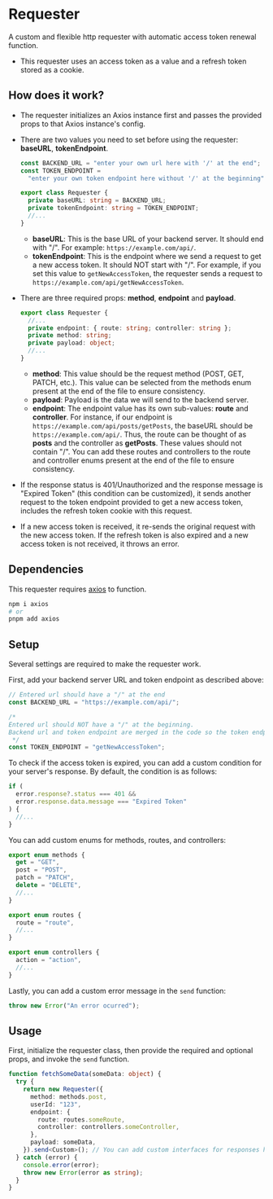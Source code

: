# Requester

A custom and flexible http requester with automatic access token renewal function.

- This requester uses an access token as a value and a refresh token stored as a cookie.

## How does it work?

- The requester initializes an Axios instance first and passes the provided props to that Axios instance's config.
- There are two values you need to set before using the requester: **baseURL**, **tokenEndpoint**.

  ```typescript
  const BACKEND_URL = "enter your own url here with '/' at the end";
  const TOKEN_ENDPOINT =
    "enter your own token endpoint here without '/' at the beginning";

  export class Requester {
    private baseURL: string = BACKEND_URL;
    private tokenEndpoint: string = TOKEN_ENDPOINT;
    //...
  }
  ```

  - **baseURL**: This is the base URL of your backend server. It should end with "/". For example: `https://example.com/api/`.
  - **tokenEndpoint**: This is the endpoint where we send a request to get a new access token. It should NOT start with "/". For example, if you set this value to `getNewAccessToken`, the requester sends a request to `https://example.com/api/getNewAccessToken`.

- There are three required props: **method**, **endpoint** and **payload**.

  ```typescript
  export class Requester {
    //...
    private endpoint: { route: string; controller: string };
    private method: string;
    private payload: object;
    //...
  }
  ```

  - **method**: This value should be the request method (POST, GET, PATCH, etc.). This value can be selected from the methods enum present at the end of the file to ensure consistency.
  - **payload**: Payload is the data we will send to the backend server.
  - **endpoint**: The endpoint value has its own sub-values: **route** and **controller**. For instance, if our endpoint is `https://example.com/api/posts/getPosts`, the baseURL should be `https://example.com/api/`. Thus, the route can be thought of as **posts** and the controller as **getPosts**. These values should not contain "/". You can add these routes and controllers to the route and controller enums present at the end of the file to ensure consistency.

- If the response status is 401/Unauthorized and the response message is "Expired Token" (this condition can be customized), it sends another request to the token endpoint provided to get a new access token, includes the refresh token cookie with this request.
- If a new access token is received, it re-sends the original request with the new access token. If the refresh token is also expired and a new access token is not received, it throws an error.

## Dependencies

This requester requires [axios](https://axios-http.com/) to function.

```bash
npm i axios
# or
pnpm add axios
```

## Setup

Several settings are required to make the requester work.

First, add your backend server URL and token endpoint as described above:

```typescript
// Entered url should have a "/" at the end
const BACKEND_URL = "https://example.com/api/";

/*
Entered url should NOT have a "/" at the beginning.
Backend url and token endpoint are merged in the code so the token endpoint will be https://api.example.com/getNewAccessToken
 */
const TOKEN_ENDPOINT = "getNewAccessToken";
```

To check if the access token is expired, you can add a custom condition for your server's response. By default, the condition is as follows:

```typescript
if (
  error.response?.status === 401 &&
  error.response.data.message === "Expired Token"
) {
  //...
}
```

You can add custom enums for methods, routes, and controllers:

```typescript
export enum methods {
  get = "GET",
  post = "POST",
  patch = "PATCH",
  delete = "DELETE",
  //...
}

export enum routes {
  route = "route",
  //...
}

export enum controllers {
  action = "action",
  //...
}
```

Lastly, you can add a custom error message in the `send` function:

```typescript
throw new Error("An error ocurred");
```

## Usage

First, initialize the requester class, then provide the required and optional props, and invoke the `send` function.

```typescript
function fetchSomeData(someData: object) {
  try {
    return new Requester({
      method: methods.post,
      userId: "123",
      endpoint: {
        route: routes.someRoute,
        controller: controllers.someController,
      },
      payload: someData,
    }).send<Custom>(); // You can add custom interfaces for responses here
  } catch (error) {
    console.error(error);
    throw new Error(error as string);
  }
}
```
